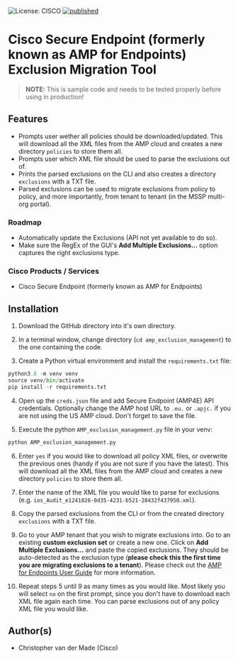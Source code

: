 ![License: CISCO](https://img.shields.io/badge/License-CISCO-blue.svg)
[![published](https://static.production.devnetcloud.com/codeexchange/assets/images/devnet-published.svg)](https://developer.cisco.com/codeexchange/github/repo/)

# Cisco Secure Endpoint (formerly known as AMP for Endpoints) Exclusion Migration Tool

> **NOTE:** This is sample code and needs to be tested properly before using in production!

## Features

* Prompts user wether all policies should be downloaded/updated. This will download all the XML files from the AMP cloud and creates a new directory `policies` to store them all.
* Prompts user which XML file should be used to parse the exclusions out of.
* Prints the parsed exclusions on the CLI and also creates a directory `exclusions` with a TXT file.
* Parsed exclusions can be used to migrate exclusions from policy to policy, and more importantly, from tenant to tenant (in the MSSP multi-org portal).

### Roadmap

* Automatically update the Exclusions (API not yet available to do so).
* Make sure the RegEx of the GUI's **Add Multiple Exclusions...** option captures the right exclusions type.

### Cisco Products / Services

* Cisco Secure Endpoint (formerly known as AMP for Endpoints)

## Installation

1. Download the GitHub directory into it's own directory.

2. In a terminal window, change directory (`cd amp_exclusion_management`) to the one containing the code. 

3. Create a Python virtual environment and install the `requirements.txt` file:

```python
python3.8 -m venv venv
source venv/bin/activate
pip install -r requirements.txt
```

4. Open up the `creds.json` file and add Secure Endpoint (AMP4E) API credentials. Optionally change the AMP host URL to `.eu.` or `.apjc.` if you are not using the US AMP cloud. Don't forget to save the file.

5. Execute the python `AMP_exclusion_management.py` file in your venv:

```python
python AMP_exclusion_management.py
```

6. Enter `yes` if you would like to download all policy XML files, or overwrite the previous ones (handy if you are not sure if you have the latest). This will download all the XML files from the AMP cloud and creates a new directory `policies` to store them all.

7. Enter the name of the XML file you would like to parse for exclusions (e.g. `ios_Audit_e1241826-0d35-4231-b521-28432f437950.xml`). 

8. Copy the parsed exclusions from the CLI or from the created directory `exclusions` with a TXT file.

9. Go to your AMP tenant that you wish to migrate exclusions into. Go to an existing **custom exclusion set** or create a new one. Click on **Add Multiple Exclusions...** and paste the copied exclusions. They should be auto-detected as the exclusion type (**please check this the first time you are migrating exclusions to a tenant**). Please check out the [AMP for Endpoints User Guide](https://docs.amp.cisco.com/en/A4E/AMP%20for%20Endpoints%20User%20Guide.pdf) for more information.

10. Repeat steps 5 until 9 as many times as you would like. Most likely you will select `no` on the first prompt, since you don't have to download each XML file again each time. You can parse exclusions out of any policy XML file you would like.

## Author(s)

* Christopher van der Made (Cisco)


